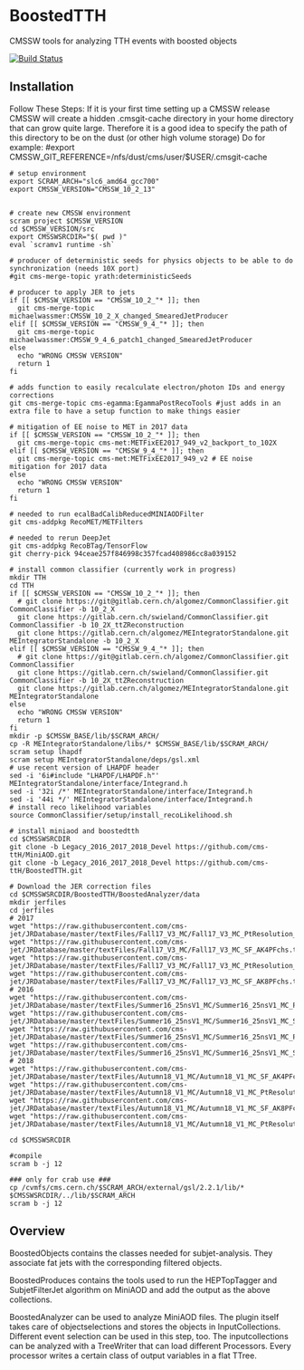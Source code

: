 BoostedTTH
=======
CMSSW tools for analyzing TTH events with boosted objects

[![Build Status](https://mharrend.web.cern.ch/buildStatus/icon?job=cms-ttH/BoostedTTH/CMSSW_8_0_26_patch1)](https://mharrend.web.cern.ch/job/cms-ttH/job/BoostedTTH/job/CMSSW_8_0_26_patch1/)

## Installation
Follow These Steps:
If it is your first time setting up a CMSSW release CMSSW will create a hidden .cmsgit-cache directory in your home directory that can grow quite large. Therefore it is a good idea to specify the path of this directory to be on the dust (or other high volume storage)
Do for example:
#export CMSSW_GIT_REFERENCE=/nfs/dust/cms/user/$USER/.cmsgit-cache

    # setup environment
    export SCRAM_ARCH="slc6_amd64_gcc700"
    export CMSSW_VERSION="CMSSW_10_2_13"
    
  
    # create new CMSSW environment
    scram project $CMSSW_VERSION
    cd $CMSSW_VERSION/src
    export CMSSWSRCDIR="$( pwd )"
    eval `scramv1 runtime -sh` 
    
    # producer of deterministic seeds for physics objects to be able to do synchronization (needs 10X port)
    #git cms-merge-topic yrath:deterministicSeeds
    
    # producer to apply JER to jets
    if [[ $CMSSW_VERSION == "CMSSW_10_2_"* ]]; then    
      git cms-merge-topic michaelwassmer:CMSSW_10_2_X_changed_SmearedJetProducer
    elif [[ $CMSSW_VERSION == "CMSSW_9_4_"* ]]; then
      git cms-merge-topic michaelwassmer:CMSSW_9_4_6_patch1_changed_SmearedJetProducer
    else
      echo "WRONG CMSSW VERSION"
      return 1
    fi      

    # adds function to easily recalculate electron/photon IDs and energy corrections
    git cms-merge-topic cms-egamma:EgammaPostRecoTools #just adds in an extra file to have a setup function to make things easier
    
    # mitigation of EE noise to MET in 2017 data
    if [[ $CMSSW_VERSION == "CMSSW_10_2_"* ]]; then
      git cms-merge-topic cms-met:METFixEE2017_949_v2_backport_to_102X
    elif [[ $CMSSW_VERSION == "CMSSW_9_4_"* ]]; then
      git cms-merge-topic cms-met:METFixEE2017_949_v2 # EE noise mitigation for 2017 data
    else
      echo "WRONG CMSSW VERSION"
      return 1
    fi
    
    # needed to run ecalBadCalibReducedMINIAODFilter
    git cms-addpkg RecoMET/METFilters

    # needed to rerun DeepJet
    git cms-addpkg RecoBTag/TensorFlow
    git cherry-pick 94ceae257f846998c357fcad408986cc8a039152

    # install common classifier (currently work in progress)
    mkdir TTH
    cd TTH
    if [[ $CMSSW_VERSION == "CMSSW_10_2_"* ]]; then
      # git clone https://git@gitlab.cern.ch/algomez/CommonClassifier.git CommonClassifier -b 10_2_X
      git clone https://gitlab.cern.ch/swieland/CommonClassifier.git CommonClassifier -b 10_2X_ttZReconstruction
      git clone https://gitlab.cern.ch/algomez/MEIntegratorStandalone.git MEIntegratorStandalone -b 10_2_X
    elif [[ $CMSSW_VERSION == "CMSSW_9_4_"* ]]; then
      # git clone https://git@gitlab.cern.ch/algomez/CommonClassifier.git CommonClassifier
      git clone https://gitlab.cern.ch/swieland/CommonClassifier.git CommonClassifier -b 10_2X_ttZReconstruction
      git clone https://gitlab.cern.ch/algomez/MEIntegratorStandalone.git MEIntegratorStandalone
    else
      echo "WRONG CMSSW VERSION"
      return 1
    fi
    mkdir -p $CMSSW_BASE/lib/$SCRAM_ARCH/
    cp -R MEIntegratorStandalone/libs/* $CMSSW_BASE/lib/$SCRAM_ARCH/
    scram setup lhapdf
    scram setup MEIntegratorStandalone/deps/gsl.xml
    # use recent version of LHAPDF header
    sed -i '6i#include "LHAPDF/LHAPDF.h"' MEIntegratorStandalone/interface/Integrand.h
    sed -i '32i /*' MEIntegratorStandalone/interface/Integrand.h
    sed -i '44i */' MEIntegratorStandalone/interface/Integrand.h
    # install reco likelihood variables
    source CommonClassifier/setup/install_recoLikelihood.sh
    
    # install miniaod and boostedtth
    cd $CMSSWSRCDIR
    git clone -b Legacy_2016_2017_2018_Devel https://github.com/cms-ttH/MiniAOD.git
    git clone -b Legacy_2016_2017_2018_Devel https://github.com/cms-ttH/BoostedTTH.git
    
    # Download the JER correction files
    cd $CMSSWSRCDIR/BoostedTTH/BoostedAnalyzer/data
    mkdir jerfiles
    cd jerfiles
    # 2017
    wget "https://raw.githubusercontent.com/cms-jet/JRDatabase/master/textFiles/Fall17_V3_MC/Fall17_V3_MC_PtResolution_AK4PFchs.txt"
    wget "https://raw.githubusercontent.com/cms-jet/JRDatabase/master/textFiles/Fall17_V3_MC/Fall17_V3_MC_SF_AK4PFchs.txt"
    wget "https://raw.githubusercontent.com/cms-jet/JRDatabase/master/textFiles/Fall17_V3_MC/Fall17_V3_MC_PtResolution_AK8PFchs.txt"
    wget "https://raw.githubusercontent.com/cms-jet/JRDatabase/master/textFiles/Fall17_V3_MC/Fall17_V3_MC_SF_AK8PFchs.txt"
    # 2016
    wget "https://raw.githubusercontent.com/cms-jet/JRDatabase/master/textFiles/Summer16_25nsV1_MC/Summer16_25nsV1_MC_PtResolution_AK4PFchs.txt"
    wget "https://raw.githubusercontent.com/cms-jet/JRDatabase/master/textFiles/Summer16_25nsV1_MC/Summer16_25nsV1_MC_SF_AK4PFchs.txt"
    wget "https://raw.githubusercontent.com/cms-jet/JRDatabase/master/textFiles/Summer16_25nsV1_MC/Summer16_25nsV1_MC_PtResolution_AK8PFchs.txt"
    wget "https://raw.githubusercontent.com/cms-jet/JRDatabase/master/textFiles/Summer16_25nsV1_MC/Summer16_25nsV1_MC_SF_AK8PFchs.txt"
    # 2018
    wget "https://raw.githubusercontent.com/cms-jet/JRDatabase/master/textFiles/Autumn18_V1_MC/Autumn18_V1_MC_SF_AK4PFchs.txt"
    wget "https://raw.githubusercontent.com/cms-jet/JRDatabase/master/textFiles/Autumn18_V1_MC/Autumn18_V1_MC_PtResolution_AK4PFchs.txt"
    wget "https://raw.githubusercontent.com/cms-jet/JRDatabase/master/textFiles/Autumn18_V1_MC/Autumn18_V1_MC_SF_AK8PFchs.txt"
    wget "https://raw.githubusercontent.com/cms-jet/JRDatabase/master/textFiles/Autumn18_V1_MC/Autumn18_V1_MC_PtResolution_AK8PFchs.txt"

    cd $CMSSWSRCDIR
   
    #compile
    scram b -j 12
    
    ### only for crab use ###
    cp /cvmfs/cms.cern.ch/$SCRAM_ARCH/external/gsl/2.2.1/lib/* $CMSSWSRCDIR/../lib/$SCRAM_ARCH
    scram b -j 12
    
## Overview
BoostedObjects contains the classes needed for subjet-analysis. They associate fat jets with the corresponding filtered objects.

BoostedProduces contains the tools used to run the HEPTopTagger and SubjetFilterJet algorithm on MiniAOD and add the output as the above collections.

BoostedAnalyzer can be used to analyze MiniAOD files. The plugin itself takes care of objectselections and stores the objects in InputCollections. Different event selection can be used in this step, too. The inputcollections can be analyzed with a TreeWriter that can load different Processors. Every processor writes a certain class of output variables in a flat TTree.
